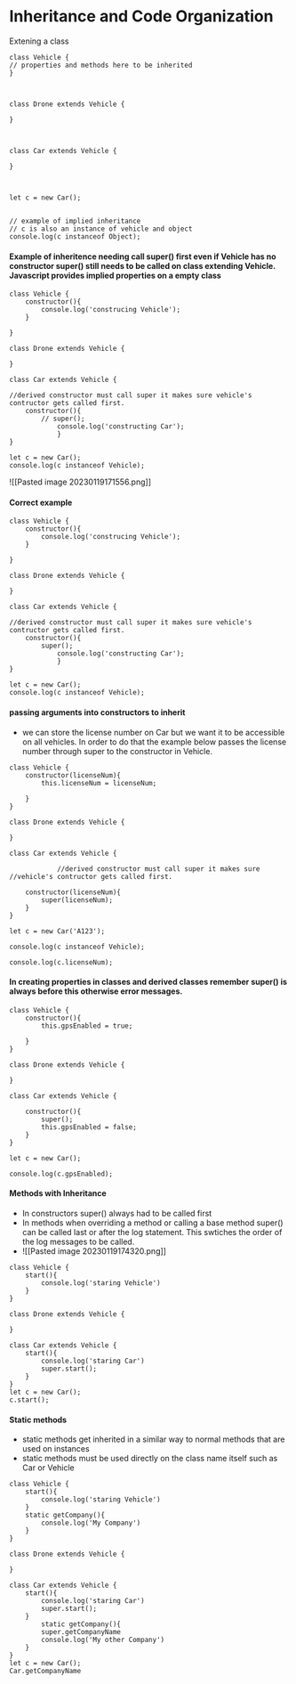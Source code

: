 
# Inheritance and Code Organization

Extening a class

```
class Vehicle {
// properties and methods here to be inherited
}

  

class Drone extends Vehicle {

}

  

class Car extends Vehicle {

}

  

let c = new Car();

  
// example of implied inheritance
// c is also an instance of vehicle and object
console.log(c instanceof Object);

```
#### Example of inheritence needing call super() first even if Vehicle has no constructor super() still needs to be called on class extending Vehicle. Javascript provides implied properties on a empty class
```
class Vehicle {
	constructor(){
		console.log('construcing Vehicle');
	}

}

class Drone extends Vehicle {

}

class Car extends Vehicle {

//derived constructor must call super it makes sure vehicle's contructor gets called first.
	constructor(){
		// super();
			console.log('constructing Car');
			}
}

let c = new Car();
console.log(c instanceof Vehicle);

```

![[Pasted image 20230119171556.png]]
#### Correct example
```
class Vehicle {
	constructor(){
		console.log('construcing Vehicle');
	}

}

class Drone extends Vehicle {

}

class Car extends Vehicle {

//derived constructor must call super it makes sure vehicle's contructor gets called first.
	constructor(){
		super();
			console.log('constructing Car');
			}
}

let c = new Car();
console.log(c instanceof Vehicle);
```
#### passing arguments into constructors to inherit
- we can store the license number on Car but we want it to be accessible on all vehicles. In order to do that the example below passes the license number through super to the constructor in Vehicle.
```
class Vehicle {
	constructor(licenseNum){
		this.licenseNum = licenseNum;

	}
}

class Drone extends Vehicle {

}

class Car extends Vehicle {

			//derived constructor must call super it makes sure //vehicle's contructor gets called first.

	constructor(licenseNum){
		super(licenseNum);
	}
}

let c = new Car('A123');

console.log(c instanceof Vehicle);

console.log(c.licenseNum);
```
#### In creating properties in classes and derived classes remember super() is always before this otherwise error messages.

```
class Vehicle {
	constructor(){
		this.gpsEnabled = true;

	}
}

class Drone extends Vehicle {

}

class Car extends Vehicle {

	constructor(){
		super();
		this.gpsEnabled = false;
	}
}

let c = new Car();

console.log(c.gpsEnabled);
```

#### Methods with Inheritance
- In constructors super() always had to be called first
- In methods when overriding a method or calling a base method super() can be called last or after the log statement. This swtiches the order of the log messages to be called.
- ![[Pasted image 20230119174320.png]]
```
class Vehicle {
	start(){
		console.log('staring Vehicle')
	}
}

class Drone extends Vehicle {

}

class Car extends Vehicle {
	start(){
		console.log('staring Car')
		super.start();
	}
}
let c = new Car();
c.start();
```
#### Static methods
- static methods get inherited in a similar way to normal methods that are used on instances
- static methods must be used directly on the class name itself such as Car or Vehicle
```
class Vehicle {
	start(){
		console.log('staring Vehicle')
	}
	static getCompany(){
		console.log('My Company')
	}
}

class Drone extends Vehicle {

}

class Car extends Vehicle {
	start(){
		console.log('staring Car')
		super.start();
	}
		static getCompany(){
		super.getCompanyName
		console.log('My other Company')
	}
}
let c = new Car();
Car.getCompanyName
```